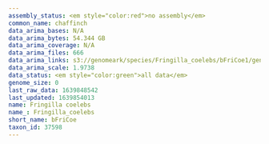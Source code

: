 ```yaml
---
assembly_status: <em style="color:red">no assembly</em>
common_name: chaffinch
data_arima_bases: N/A
data_arima_bytes: 54.344 GB
data_arima_coverage: N/A
data_arima_files: 666
data_arima_links: s3://genomeark/species/Fringilla_coelebs/bFriCoe1/genomic_data/arima/<br>
data_arima_scale: 1.9738
data_status: <em style="color:green">all data</em>
genome_size: 0
last_raw_data: 1639848542
last_updated: 1639854013
name: Fringilla coelebs
name_: Fringilla_coelebs
short_name: bFriCoe
taxon_id: 37598
---
```

